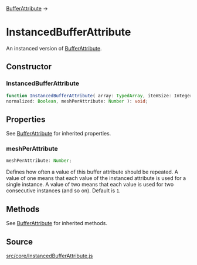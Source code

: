 [BufferAttribute](en\core\BufferAttribute.html) →

# InstancedBufferAttribute

An instanced version of [BufferAttribute](en\core\BufferAttribute.html).

## Constructor

### InstancedBufferAttribute

  
  
```ts  
function InstancedBufferAttribute( array: TypedArray, itemSize: Integer,
normalized: Boolean, meshPerAttribute: Number ): void;  
```  

## Properties

See [BufferAttribute](en\core\BufferAttribute.html) for inherited properties.

### meshPerAttribute

  
  
```ts  
meshPerAttribute: Number;  
```  

Defines how often a value of this buffer attribute should be repeated. A value
of one means that each value of the instanced attribute is used for a single
instance. A value of two means that each value is used for two consecutive
instances (and so on). Default is `1`.

## Methods

See [BufferAttribute](en\core\BufferAttribute.html) for inherited methods.

## Source

<a
href="https://github.com/mrdoob/three.js/blob/master/src/core/InstancedBufferAttribute.js">src/core/InstancedBufferAttribute.js</a>

